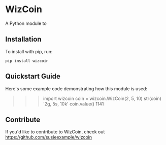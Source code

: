WizCoin
======

A Python module to

Installation
------------

To install with pip, run:

    pip install wizcoin

Quickstart Guide
----------------

Here's some example code demonstrating how this module is used:
 >>> import wizcoin
 >>> coin = wizcoin.WizCoin(2, 5, 10)
 >>> str(coin)
 '2g, 5s, 10k'
 >>> coin.value()
 1141

Contribute
----------

If you'd like to contribute to WizCoin, check out https://github.com/susieexample/wizcoin
